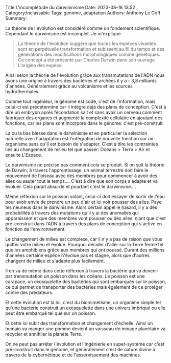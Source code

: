 Title:L'incomplétude du darwininisme
Date: 2023-08-18 13:52
Category:Inclassable
Tags: genome, adaptation
Authors: Anthony Le Goff
Summary:

La théorie de l'évolution est considéré comme un fondement scientifique. Cependant le darwinisme est incomplet. Je m'explique.

> La théorie de l'évolution suggère que toutes les espèces vivantes sont en perpétuelle transformation et subissent au fil du temps et des générations des modifications morphologiques comme génétiques. Ce concept a été présenté par Charles Darwin dans son ouvrage L'origine des espèce.

Ainsi selon la théorie de l'évolution grâce aux transmutations de l'ADN nous avons une origine à travers des bactéries et archées il y a - 3,8 milliards d'années. Généralement grâce au volcanisme et les sources hydrothermales. 

Comme tout ingénieur, le génome est codé, c'est de l'information, mais celui-ci est prédeterminé car il intègre déjà des plans de conception. C'est à dire un embryon après fécondation sait et sans avoir un cerveau comment fabriquer des organes et augmenté la complexité cellulaire en ajoutant des fonctions, car les plans sont incorporé dans le génome: c'est pré-construit.

La ou la bas blesse dans le darwinisme et en particulier la sélection naturelle avec l'adaptation est l'intégration de nouvelle fonction sur un organisme sans qu'il est besoin de s'adapter. C'est à dire les contraintes liés au changement de milieu tel que passer: Océans > Terre > Air et ensuite L'Espace.

Le darwinisme ne précise pas comment cela se produit. Si on suit la théorie de Darwin, à travers l'apprentissage, un animal terrestre doit faire le mouvement de l'oiseau avec des membres pour commencer à avoir des ailes ou sauter tout le temps.... C'est à dire que son corps s'adapte et va évoluer. Cela parait absurde et pourtant c'est le darwinisme....

Même réflexion sur le poisson volant, celui-ci doit essayer de sortir de l'eau pour avoir envie de prendre un peu d'air et lui voir pousser des ailes. Paye tes neuneus dans le darwinisme. Alors certain appel le hasard, il y a des probabilités à travers des mutations qu'il y ai des anomalies qui apparaissent et que des membres vont pousser ou des ailes: niant que c'est pré-construit dans l'ADN à travers des plans de conception qui s'active en fonction de l'environnement. 

Le changement de milieu est complexe, car il n'y a pas de raison que vous quitter votre milieu et évolué. Pourquoi décider d'aller sur la Terre ferme tel que les amphibiens grâce aux membres qui ont poussé. Durant des millions d'années certaine espèce n'évolue pas et stagne, alors que d'autres changent de milieu et s'adapte plus facilement. 

Il en va de même dans cette réflexion à travers la bactérie qui va devenir par transmutation un poisson dans les océans. Le poisson est une carapace, un exosquelette des bactéries qui sont embarqués sur le poisson, ce qui permet de transporter des bactéries mais également de ce protéger contre des prédateurs.

Et cette évolution est la loi, c'est du biomimétisme, un organime simple tel qu'une bactérie construit un exosquelette dans une univers imbriqué ou elle peut être embarqué tel que sur un poisson. 

Et cette loi subit des transformation et changement d'échelle. Ainsi un humain va manger une pomme devient un vaisseau de minage planétaire va recycler et annihiler la planète Terre. 

On ne peut pas arrêter l'évolution et l'ingénierie en super-système car c'est pré-construit dans le génome, et généralement c'est de nature divine à travers de la cybernétique et de l'asservissement des machines. 